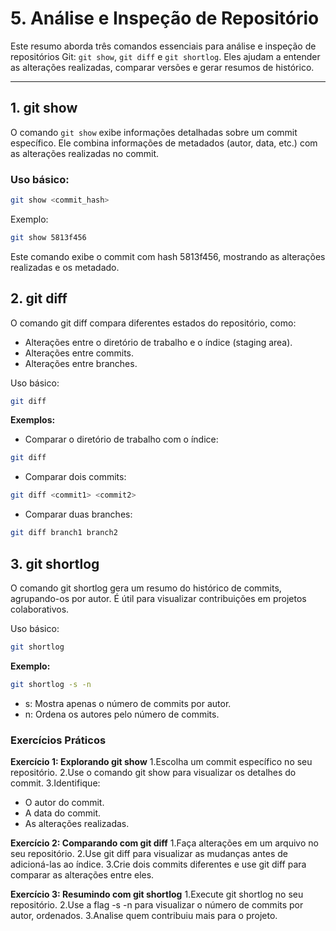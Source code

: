 # 5. Análise e Inspeção de Repositório

Este resumo aborda três comandos essenciais para análise e inspeção de repositórios Git: `git show`, `git diff` e `git shortlog`. Eles ajudam a entender as alterações realizadas, comparar versões e gerar resumos de histórico.

---

## **1. git show**
O comando `git show` exibe informações detalhadas sobre um commit específico. Ele combina informações de metadados (autor, data, etc.) com as alterações realizadas no commit.

### **Uso básico:**
```bash
git show <commit_hash>
```
Exemplo:

```bash
git show 5813f456
```

Este comando exibe o commit com hash 5813f456, mostrando as alterações realizadas e os metadado.

## 2. git diff
O comando git diff compara diferentes estados do repositório, como:
- Alterações entre o diretório de trabalho e o índice (staging area).
- Alterações entre commits.
- Alterações entre branches.

Uso básico:

```bash
git diff
```

**Exemplos:** 
- Comparar o diretório de trabalho com o índice:
```bash
git diff
```

- Comparar dois commits:

```bash
git diff <commit1> <commit2>
```

- Comparar duas branches:


```bash
git diff branch1 branch2
```

## 3. git shortlog
O comando git shortlog gera um resumo do histórico de commits, agrupando-os por autor. É útil para visualizar contribuições em projetos colaborativos.

Uso básico:

```bash
git shortlog
```

**Exemplo:**

```bash
git shortlog -s -n
```
- s: Mostra apenas o número de commits por autor.
- n: Ordena os autores pelo número de commits.

### Exercícios Práticos

**Exercício 1: Explorando git show**
1.Escolha um commit específico no seu repositório.
2.Use o comando git show para visualizar os detalhes do commit.
3.Identifique:
- O autor do commit.
- A data do commit.
- As alterações realizadas.


**Exercício 2: Comparando com git diff**
1.Faça alterações em um arquivo no seu repositório.
2.Use git diff para visualizar as mudanças antes de adicioná-las ao índice.
3.Crie dois commits diferentes e use git diff <commit1> <commit2> para comparar as alterações entre eles.

**Exercício 3: Resumindo com git shortlog**
1.Execute git shortlog no seu repositório.
2.Use a flag -s -n para visualizar o número de commits por autor, ordenados.
3.Analise quem contribuiu mais para o projeto.